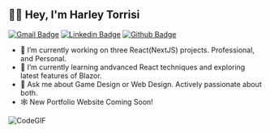 ## 👋😊 Hey, I'm Harley Torrisi
[![Gmail Badge](https://img.shields.io/badge/-mail@harleycodes.com-c14438?style=flat&logo=Gmail&logoColor=white&link=mailto:mail@harleycodes.com)](mailto:mail@harleycodes.com) 
[![Linkedin Badge](https://img.shields.io/badge/-htorrisi-0072b1?style=flat&logo=Linkedin&logoColor=white&link=https://www.linkedin.com/in/htorrisi/)](https://www.linkedin.com/in/htorrisi/) [![Github Badge](https://img.shields.io/badge/-Harley%20Torrisi-grey?style=flat&logo=github&logoColor=white&link=https://github.com/Harley-Torrisi/)](https://www.github.com/Harley-Torrisi/) 

- 🔭 I’m currently working on three React(NextJS) projects. Professional, and Personal. 
- 🌱 I’m currently learning andvanced React techniques and exploring latest features of Blazor.
- 💬 Ask me about Game Design or Web Design. Actively passionate about both.
- 🕸️ New Portfolio Website Coming Soon!

![CodeGIF](https://user-images.githubusercontent.com/13950165/174072703-8cc79d7d-3b4f-4e34-92df-1be52e9520a4.gif)

